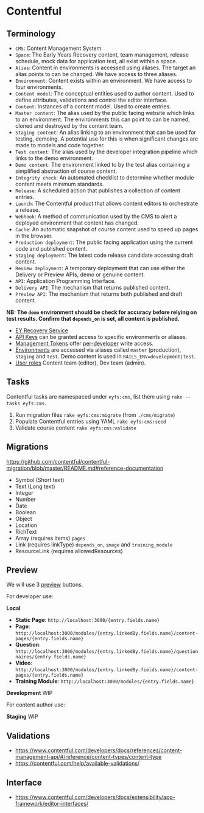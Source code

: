 # Contentful

## Terminology

- `CMS`: Content Management System.
- `Space`: The Early Years Recovery content, team management, release schedule, mock data for application test, all exist within a space.
- `Alias`: Content in environments is accessed using aliases. The target an alias points to can be changed. We have access to three aliases.
- `Environment`: Content exists within an environment. We have access to four environments.
- `Content model`: The conceptual entities used to author content. Used to define attributes, validations and control the editor interface.
- `Content`: Instances of a content model. Used to create entries.
- `Master content`: The alias used by the public facing website which links to an environment. The environments this can point to can be named, cloned and destroyed by the content team.
- `Staging content`: An alias linking to an environment that can be used for testing, demoing. A potential use for this is when significant changes are made to models and code together.
- `Test content`: The alias used by the developer integration pipeline which links to the demo environment.
- `Demo content`: The environment linked to by the test alias containing a simplified abstraction of course content.
- `Integrity check`: An automated checklist to determine whether module content meets minimum standards.
- `Release`: A scheduled action that publishes a collection of content entries.
- `Launch`: The Contentful product that allows content editors to orchestrate a release.
- `Webhook`: A method of communication used by the CMS to alert a deployed environment that content has changed.
- `Cache`: An automatic snapshot of course content used to speed up pages in the browser.
- `Production deployment`: The public facing application using the current code and published content.
- `Staging deployment`: The latest code release candidate accessing draft content.
- `Review deployment`: A temporary deployment that can use either the Delivery or Preview APIs, demo or genuine content.
- `API`: Application Programming Interface.
- `Delivery API`: The mechanism that returns published content.
- `Preview API`: The mechanism that returns both published and draft content.

**NB: The `demo` environment should be check for accuracy before relying on test results. Confirm that `depends_on` is set, all content is published.**

- [EY Recovery Service](https://app.contentful.com/spaces/dvmeh832nmjc)
- [API Keys](https://app.contentful.com/spaces/dvmeh832nmjc/api/keys/) can be granted access to specific environments or aliases.
- [Management Tokens](https://app.contentful.com/spaces/dvmeh832nmjc/api/cma_tokens) offer [per-developer](https://app.contentful.com/account/profile/cma_tokens) write access.
- [Environments](https://app.contentful.com/spaces/dvmeh832nmjc/settings/environments) are accessed via aliases called `master` (production), `staging` and `test`. Demo content is used in `RAILS_ENV=development|test`.
- [User roles](https://app.contentful.com/spaces/dvmeh832nmjc/settings/users) Content team (editor), Dev team (admin).


## Tasks

Contentful tasks are namespaced under `eyfs:cms`, list them using `rake --tasks eyfs:cms`.

1. Run migration files `rake eyfs:cms:migrate` (from `./cms/migrate`)
2. Populate Contentful entries using YAML `rake eyfs:cms:seed`
3. Validate course content `rake eyfs:cms:validate`

## Migrations

<https://github.com/contentful/contentful-migration/blob/master/README.md#reference-documentation>

- Symbol (Short text)
- Text (Long text)
- Integer
- Number
- Date
- Boolean
- Object
- Location
- RichText
- Array (requires items) `pages`
- Link (requires linkType) `depends_on`, `image` and `training_module`
- ResourceLink (requires allowedResources)


## Preview

We will use 3 [preview](https://app.contentful.com/spaces/dvmeh832nmjc/settings/content_preview) buttons.

For developer use:

**Local**

- **Static Page**: `http://localhost:3000/{entry.fields.name}`
- **Page**: `http://localhost:3000/modules/{entry.linkedBy.fields.name}/content-pages/{entry.fields.name}`
- **Question**: `http://localhost:3000/modules/{entry.linkedBy.fields.name}/questionnaires/{entry.fields.name}`
- **Video**: `http://localhost:3000/modules/{entry.linkedBy.fields.name}/content-pages/{entry.fields.name}`
- **Training Module**: `http://localhost:3000/modules/{entry.fields.name}`

**Development** WIP

For content author use:

**Staging** WIP

## Validations

- https://www.contentful.com/developers/docs/references/content-management-api/#/reference/content-types/content-type
- https://contentful.com/help/available-validations/

## Interface

- https://www.contentful.com/developers/docs/extensibility/app-framework/editor-interfaces/
